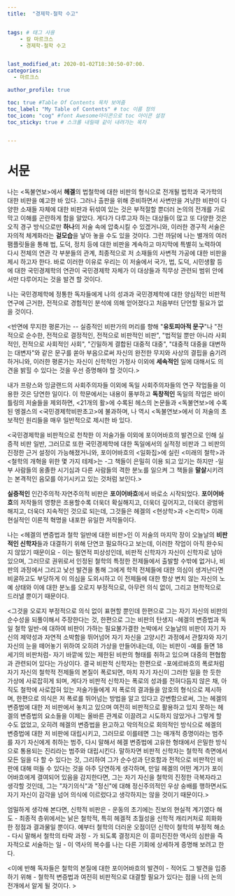 ```yaml
---
title:  "경제학-철학 수고"


tags: # 태그 사용
    - 칼 마르크스
    - 경제학-철학 수고


last_modified_at: 2020-01-02T18:30:50-07:00.
categories:
  - 마르크스

author_profile: true

toc: true #Table Of Contents 목차 보여줌
toc_label: "My Table of Contents" # toc 이름 정의
toc_icon: "cog" #font Awesome아이콘으로 toc 아이콘 설정
toc_sticky: true # 스크롤 내릴때 같이 내려가는 목차


---
```

# 서문

나는 <독불연보>에서 <strong>헤겔</strong>의 법철학에 대한 비판의 형식으로 전개될 법학과 국가학의 대한 비판을 예고한 바 있다.
그러나 출판을 위해 준비하면서 사변만을 겨냥한 비판이 다양한 소재들 자체에 대한 비판과 뒤섞여 있는 것은 부적절할 뿐더러 논의의 전개를 가로막고 이해를 곤란하게 함을 알았다.
게다가 다루고자 하는 대상들이 많고 또 다양한 것은 오직 경구 방식으로만 <strong>하나</strong>의 저술 속에 압축시킬 수 있겠거니와, 이러한 경구적 서술은 자의적 체계화라는 <strong>겉모습</strong>을 낳아 놓을 수도 있을 것이다.
그런 까닭에 나는 별개의 여러 팸플릿들을 통해 법, 도덕, 정치 등에 대한 비판을 계속하고 마지막에 특별히 노력하여 다시 전체의 연관 각 부분들의 관계, 최종적으로 저 소재들의 사변적 가공에 대한 비판을 제시 하고자 한다.
바로 이러한 이유로 우리는 이 저술에서 국가, 법, 도덕, 시민생활 등에 대한 국민경제학의 연관이 국민경제학 자체가 이 대상들과 직무상 관련되 범위 안에서만 다루어지는 것을 발견 할 것이다.

나는 국민경제학에 정통한 독자들에게 나의 성과과 국민경제학에 대한 양심적인 비판적 연구에 근거한, 전적으로 경험적인 분석에 의해 얻어졌다고 처음부터 단언할 필요가 없을 것이다.

<반면에 무지한 평론가는 -- 실증적인 비판가의 머리를 향해 "<strong>유토피아적 문구</strong>"나 "전적으로 순수한, 전적으로 결정적인, 전적으로 비판적인 비판", "법적일 뿐만 아니라 사회적인, 전적으로 사회적인 사회", "긴밀하게 결합된 대중적 대중", "대중적 대중을 대변하는 대변자"와 같은 문구를 쏟아 부음으로써 자신의 완전한 무지와 사상의 결핍을 숨기려 하거니와, 이러한 평론가는 자신이 신학적인 가정사 이외에 <strong>세속적인</strong> 일에 대해서도 의견을 밝힐 수 있다는 것을 우선 증명해야 할 것이다.>

내가 프랑스와 잉글랜드의 사회주의자들 이외에 독일 사회주의자들의 연구 작업들을 이용한 것은 당연한 일이다.
이 학문에서는 내용이 풍부하고 <strong>독창적인</strong> 독일의 작업은 바이틀링의 저술들을 제외하면, <21개의 활>에 수록된 헤스의 논문들과 <독불연보>에 수록된 엥겔스의 <국민경제학비판초고>에 불과하며, 나 역시 <독불연보>에서 이 저술의 초보적인 원리들을 매우 일반적으로 제시한 바 있다.

&lt;국민경제학을 비판적으로 천착한 이 저술가들 이외에 포이어바흐의 발견으로 인해 실증적 비판 일반, 그러므로 또한 국민경제학에 대한 독일에서의 실적정 비판과 그 비판의 진정한 근거 설정이 가능해졌거니와, 포이어바흐의 &lt;일화집&gt;에 실린 &lt;미래의 철학&gt;과 &lt;철학의 개혁을 위한 몇 가지 테제&gt;는 -그 책들이 은밀히 이용 되고 있기는 하지만 -일부 사람들의 옹졸한 시기심과 다른 사람들의 격한 분노를 일으켜 그 책들을 <strong>말살</strong>시키려는 본격적인 음모를 야기시키고 있는 것처럼 보인다.&gt;

<strong>실증적인</strong> 인간주의적&middot;자연주의적 비판은 <strong>포이어바흐</strong>에서 바로소 시작되었다.
<strong>포이어바흐</strong>의 저작들의 영향은 조용할수록 더욱더 확실해지고, 더욱더 깊어지고, 더욱더 광범위해지고, 더욱더 지속적인 것으로 되는데, 그것들은 헤겔의 <현상학>과 <논리학> 이래 현실적인 이론적 혁명을 내포한 유일한 저작들이다.

나는 &lt;헤겔의 변증법과 철학 일반에 대한 비판&gt;인 이 저술의 마지막 장이 오늘날의 <strong>비판적인 신학자</strong>들과 대결하기 위해 단연코 필요하다고 보는데, 이러한 작업이 아직 완수되지 않았기 때문이요 - 이는 필연적 피상성인데, 비판적 신학자가 자신이 신학자로 남아 있으며, 그러므로 권위로서 인정된 철학의 특정한 전제들에서 출발할 수밖에 없거나, 비판의 과정에서 그리고 낯선 발견을 통해 그에게 학적 전체들에 대한 의심이 생겨난다면 비굴하고도 부당하게 이 의심을 도외시하고 이 전제들에 대한 항상 변치 않는 자신의 노예 상태와 이에 대한 분노를 오로지 부정적으로, 아무런 의식 없이, 그리고 현학적으로 드러낼 뿐이기 때문이다.

<그것을 오로지 부정적으로 의식 없이 표현할 뿐인데 한편으로 그는 자기 자신의 비판의 순수성을 되풀이해서 주장한다는 것, 한편으로 그는 비판의 탄생지 -헤겔의 변증법과 독일 철학 일반-에 대하여 비판이 가하는 필요불가결한 논박에서 오늘날의 비판이 자기 자신의 제약성과 자연적 소박함을 뛰어넘어 자기 자신을 고양시킨 과정에서 관찰자와 자기 자신의 눈을 떼어놓기 위하여 오히려 가상을 만들어내는데, 이는 비판이 -예를 들면 18세기의 비판처럼- 자기 바깥에 있는 제한된 비판의 형태를 취하고 있으며 대중의 편협함과 관련되어 있다는 가상이다. 결국 비판적 신학자는 한편으로 -포에르바흐의 폭로처럼 자기 자신의 철학적 전제들의 본질이 폭로되면, 마치 자기 자신이 그러한 일을 한 듯한 가상에 사로잡히게 되며, 게다가 비판적 신학자는 폭로의 성과를 전혀다듬지 않은 채, 아직도 철학에 사로잡혀 있는 저술가들에게 저 폭로의 결과들을 암호의 형식으로 제시하며, 한편으로 의식은 저 폭로를 뛰어넘는 방법을 알고 있다고 강변함으로써, 그는 헤겔의 변증법에 대한 저 비판에서 놓치고 있으며 여전히 비판적으로 활용하고 있지 못하는 헤겔의 변증법의 요소들을 이제는 올바른 관계로 이끌려고 시도하지 않았거나 그렇게 할 수도 없었고, 오히려 헤겔의 변증법을 완고하고 악의적으로 회의적인 방식으로 헤겔의 변증법에 대한 저 비판에 대립시키고, 그러므로 이를테면 그는 매개적 증명이라는 범주를 자기 자신에게 취하는 범주, 다시 말해서 헤겔 변증법에 고유한 형태에서 은밀한 방식으로 통용되는 진리라는 범주와 대립시킨다.
말하자면 비판적 신학자는 철학적 측면에서 모든 일을 다 할 수 있다는 것, 그리하여 그가 순수성과 단호함과 전적으로 비판적인 비판에 대해 떠들 수 있다는 것을 아주 당연하게 생각하며, 만일 헤겔의 어떤 계기가 포이어바흐에게 결여되어 있음을 감지한다면, 그는 자기 자신을 철학의 진정한 극복자라고 생각할 것인데, 그는 "자기의식"과 "정신"에 대해 정신주의적인 우상 숭배를 행하면서도 자기 자신이 감각을 넘어 의식에 이르렀다고 생각하지는 않을 것이기 때문이다.>

엄밀하게 생각해 본다면, 신학적 비판은 - 운동의 초기에는 진보의 현실적 계기였다 해도 - 최종적 층위에서는 낡은 철학적, 특히 헤겔적 초월성을 신학적 캐리커처로 희화화한 정점과 결과물일 뿐이다.
예부터 철학의 더러운 오점이던 신학이 철학의 부정적 해소 - 다시 말해서 철학의 타락 과정 - 가 되도록 결정지은 이 흥미진진한 역사의 심판을 즉자적으로 서술하는 일 - 이 역사의 복수를 나는 다른 기회에 상세하게 증명해 보려고 한다.

&lt;이에 반해 독자들은 철학의 본질에 대한 포이어바흐의 발견이 - 적어도 그 발견을 입증하기 위해 - 철학적 변증법과 여전히 비판적으로 대결할 필요가 있다는 점을 나의 논의 전개에서 알게 될 것이다. &gt;

